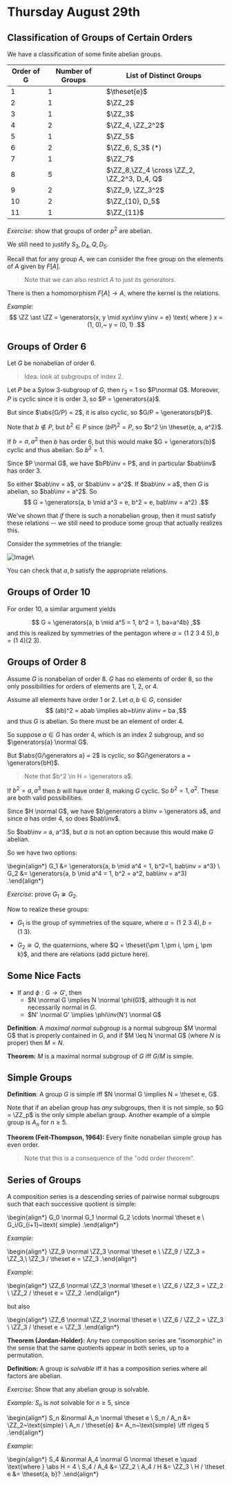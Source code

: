 # Thursday August 29th

## Classification of Groups of Certain Orders

We have a classification of some finite abelian groups.

| Order of G 	| Number of Groups 	| List of Distinct Groups                    	|
|------------	|------------------	|--------------------------------------------	|
| 1          	| 1                	| $\theset{e}$                               	|
| 2          	| 1                	| $\ZZ_2$                                    	|
| 3          	| 1                	| $\ZZ_3$                                    	|
| 4          	| 2                	| $\ZZ_4, \ZZ_2^2$                           	|
| 5          	| 1                	| $\ZZ_5$                                    	|
| 6          	| 2                	| $\ZZ_6, S_3$ (*)                           	|
| 7          	| 1                	| $\ZZ_7$                                    	|
| 8          	| 5                	| $\ZZ_8,\ZZ_4 \cross \ZZ_2, \ZZ_2^3, D_4, Q$ |
| 9          	| 2                	| $\ZZ_9, \ZZ_3^2$                           	|
| 10         	| 2                	| $\ZZ_{10}, D_5$                            	|
| 11         	| 1                	| $\ZZ_{11}$                                 	|

*Exercise*: show that groups of order $p^2$ are abelian.

We still need to justify $S_3, D_4, Q, D_5$.

Recall that for any group $A$, we can consider the free group on the elements of $A$ given by $F[A]$.

> Note that we can also restrict $A$ to just its generators.

There is then a homomorphism $F[A] \to A$, where the kernel is the relations.

*Example:*
$$
\ZZ \ast \ZZ = \generators{x, y \mid xyx\inv y\inv = e} \text{ where } x = (1, 0),~ y = (0, 1)
.$$


## Groups of Order 6

Let $G$ be nonabelian of order $6$.

> Idea: look at subgroups of index 2.

Let $P$ be a Sylow 3-subgroup of $G$, then $r_3 = 1$ so $P\normal G$.
Moreover, $P$ is cyclic since it is order 3, so $P = \generators{a}$.

But since $\abs{G/P} = 2$, it is also cyclic, so $G/P = \generators{bP}$.

Note that $b\not\in P$, but $b^2 \in P$ since $(bP)^2 = P$, so $b^2 \in \theset{e, a, a^2}$.

If $b=a, a^2$ then $b$ has order 6, but this would make $G = \generators{b}$ cyclic and thus abelian.
So $b^2=1$.

Since $P \normal G$, we have $bPb\inv = P$, and in particular $bab\inv$ has order 3.

So either $bab\inv = a$, or $bab\inv = a^2$.
If $bab\inv = a$, then $G$ is abelian, so $bab\inv = a^2$.
So
$$
G = \generators{a, b \mid a^3 = e, b^2 = e, bab\inv = a^2}
.$$

We've shown that *if* there is such a nonabelian group, then it must satisfy these relations -- we still need to produce some group that actually realizes this.

Consider the symmetries of the triangle:

![Image](figures/2019-09-03-09:52.png)\

You can check that $a,b$ satisfy the appropriate relations.

## Groups of Order 10

For order 10, a similar argument yields

$$
G = \generators{a, b \mid a^5 = 1, b^2 = 1, ba=a^4b}
,$$
and this is realized by symmetries of the pentagon where $a = (1~2~3~4~5), b=(1~4)(2~3)$.

## Groups of Order 8

Assume $G$ is nonabelian of order 8.
$G$ has no elements of order 8, so the only possibilities for orders of elements are 1, 2, or 4.

Assume all elements have order 1 or 2.
Let $a,b\in G$, consider
$$
(ab)^2 = abab \implies ab=b\inv a\inv = ba
,$$
and thus $G$ is abelian.
So there must be an element of order 4.

So suppose $a\in G$ has order 4, which is an index 2 subgroup, and so $\generators{a} \normal G$.

But $\abs{G/\generators a} = 2$ is cyclic, so $G/\generators a = \generators{bH}$.

> Note that $b^2 \in H = \generators a$.

If $b^2=a, a^3$ then $b$ will have order 8, making $G$ cyclic.
So $b^2 = 1, a^2$. These are both valid possibilities.

Since $H \normal G$, we have $b\generators a b\inv = \generators a$, and since $a$ has order 4, so does $bab\inv$.

So $bab\inv = a, a^3$, but $a$ is not an option because this would make $G$ abelian.

So we have two options:

\begin{align*}
G_1 &= \generators{a, b \mid a^4 = 1, b^2=1, bab\inv = a^3} \\
G_2 &= \generators{a, b \mid a^4 = 1, b^2 = a^2, bab\inv = a^3}
.\end{align*}

*Exercise*: prove $G_1 \not\cong G_2$.

Now to realize these groups:

- $G_1$ is the group of symmetries of the square, where $a = (1~2~3~4), b=(1~3)$.

- $G_2 \cong Q$, the quaternions, where $Q = \theset{\pm 1,\pm i, \pm j, \pm k}$, and there are relations (add picture here).

## Some Nice Facts

- If and $\phi: G\to G'$, then
  - $N \normal G \implies N \normal \phi(G)$, although it is not necessarily normal in $G$.
  - $N' \normal G' \implies \phi\inv(N') \normal G$

**Definition**:
A *maximal normal subgroup* is a normal subgroup $M \normal G$ that is properly contained in $G$, and if $M \leq N \normal G$ (where $N$ is proper) then $M = N$.

**Theorem:**
$M$ is a maximal normal subgroup of $G$ iff $G/M$ is simple.

## Simple Groups

**Definition**:
A group $G$ is simple iff $N \normal G \implies N = \theset e, G$.

Note that if an abelian group has *any* subgroups, then it is not simple, so $G = \ZZ_p$ is the only simple abelian group.
Another example of a simple group is $A_n$ for $n\geq 5$.

**Theorem (Feit-Thompson, 1964):**
Every finite nonabelian simple group has even order.

> Note that this is a consequence of the "odd order theorem".

## Series of Groups

A composition series is a descending series of pairwise normal subgroups such that each successive quotient is simple:

\begin{align*}
G_0 \normal G_1 \normal G_2 \cdots \normal \theset e \\
G_i/G_{i+1}~\text{ simple}
.\end{align*}

*Example:*

\begin{align*}
\ZZ_9 \normal \ZZ_3 \normal \theset e \\
\ZZ_9 / \ZZ_3 = \ZZ_3,\\
\ZZ_3 / \theset e = \ZZ_3
.\end{align*}

*Example:*

\begin{align*}
\ZZ_6 \normal \ZZ_3 \normal \theset e \\
\ZZ_6 / \ZZ_3 = \ZZ_2 \\
\ZZ_2 / \theset e = \ZZ_2
.\end{align*}

but also

\begin{align*}
\ZZ_6 \normal \ZZ_2 \normal \theset e \\
\ZZ_6 / \ZZ_2 = \ZZ_3 \\
\ZZ_3 / \theset e = \ZZ_3
.\end{align*}

**Theorem (Jordan-Holder):**
Any two composition series are "isomorphic" in the sense that the same quotients appear in both series, up to a permutation.

**Definition:**
A group is *solvable* iff it has a composition series where all factors are abelian.

*Exercise*:
Show that any abelian group is solvable.

*Example:*
$S_n$ is *not* solvable for $n\geq 5$, since

\begin{align*}
S_n &\normal A_n \normal \theset e \\
S_n / A_n &= \ZZ_2~\text{simple} \\
A_n / \theset{e} &= A_n~\text{simple} \iff n\geq 5
.\end{align*}

*Example:*

\begin{align*}
S_4 &\normal A_4 \normal G \normal \theset e \quad \text{where } \abs H = 4 \\
S_4 / A_4 &= \ZZ_2 \\
A_4 / H &= \ZZ_3 \\
H / \theset e &= \theset{a, b}?
.\end{align*}

